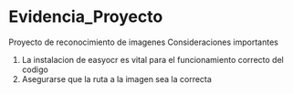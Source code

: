 # Evidencia_Proyecto
Proyecto de reconocimiento de imagenes
Consideraciones importantes
1. La instalacion de easyocr es vital para el funcionamiento correcto del codigo
2. Asegurarse que la ruta a la imagen sea la correcta
